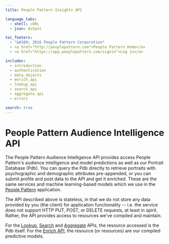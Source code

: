 ```yaml
---
title: People Pattern Insights API

language_tabs:
  - shell: cURL
  - json: Output

toc_footers:
  - "&#169; 2016 People Pattern Corporation"
  - <a href="http://peoplepattern.com">People Pattern Home</a>
  - <a href="https://app.peoplepattern.com/signin">Log in</a>

includes:
  - introduction
  - authentication
  - data_objects
  - enrich_api
  - lookup_api
  - search_api
  - aggregate_api
  - errors

search: true
---
```


# People Pattern Audience Intelligence API

The People Pattern Audience Intelligence API provides access People Pattern's
audience intelligence and model predictions as well as our Portrait Database (Pdb).
You can query the Pdb directly to retrieve portraits with psychographic and demographic attributes pre-appended, 
or you can submit profile and post data to the API and get it enriched.  These are the same services and machine
learning-based models which we use in the
[People Pattern](http://app.peoplepattern.com) application.

The API described above is stateless, in that we do not
store any data provided by you (the client) for application
functionality -- i.e. the service does not support HTTP PUT,
POST, or DELETE requests, at least in spirit. Rather, the API
provides access to resources we've compiled and maintain.

For the [Lookup](#lookup-api), [Search](#search-api) and
[Aggregate](#aggregate-api) APIs, the resource accessed is the
Pdb itself. For the [Enrich API](#enrich-api), the resource
(or resources) are our compiled predictive models.